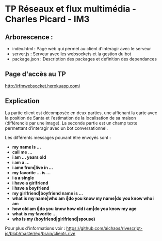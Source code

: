 # TP Réseaux et flux multimédia - Charles Picard - IM3

## Arborescence :
* index.html : Page web qui permet au client d'interagir avec le serveur
* server.js : Serveur avec les websockets et la gestion du bot
* package.json : Description des packages et definition des dependances

## Page d'accès au TP

http://rfmwebsocket.herokuapp.com/

## Explication 

La partie client est décomposée en deux parties, une affichant la carte avec la position de Santa et l'estimation de la localisation de sa maison (différencié par une image). La seconde partie est un champ texte permettant d'interagir avec un bot conversationnel.

Les différents messages pouvant être envoyés sont : 
* **my name is ...**
* **call me ...**
* **i am ... years old**
* **i am a ...**
* **i ame from|live in ...**
* **my favorite ... is ...**
* **i a a single**
* **i have a girlfriend**
* **i have a boyfriend**
* **my girlfriend|boyfriend name is ...**
* **what is my name|who am i|do you know my name|do you know who i am**
* **how old am i|do you know how old i am|do you know my age**
* **what is my favorite ...**
* **who is my (boyfriend|girlfriend|spouse)**

Pour plus d'informations voir : https://github.com/aichaos/rivescript-js/blob/master/eg/brain/clients.rive














